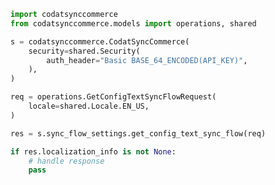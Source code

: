 <!-- Start SDK Example Usage [usage] -->
```python
import codatsynccommerce
from codatsynccommerce.models import operations, shared

s = codatsynccommerce.CodatSyncCommerce(
    security=shared.Security(
        auth_header="Basic BASE_64_ENCODED(API_KEY)",
    ),
)

req = operations.GetConfigTextSyncFlowRequest(
    locale=shared.Locale.EN_US,
)

res = s.sync_flow_settings.get_config_text_sync_flow(req)

if res.localization_info is not None:
    # handle response
    pass
```
<!-- End SDK Example Usage [usage] -->